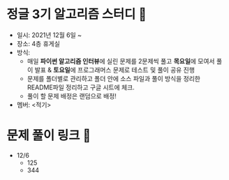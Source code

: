 # 정글 3기 알고리즘 스터디 :book:
- 일시: 2021년 12월 6일 ~ 
- 장소: 4층 휴게실
- 방식:
    - 매일 **파이썬 알고리즘 인터뷰**에 실린 문제를 2문제씩 풀고 **목요일**에 모여서 풀이 발표 & **토요일**에 프로그래머스 문제로 테스트 및 풀이 공유 진행 
    - 문제를 폴더별로 관리하고 폴더 안에 소스 파일과 풀이 방식을 정리한 README파일 정리하고 구글 시트에 체크.  
    - 풀이 할 문제 배정은 랜덤으로 배정!
- 멤버: <적기>
# 문제 풀이 링크 :link:
- 12/6
    - 125
    - 344

